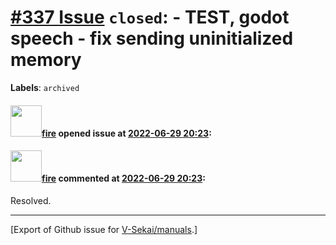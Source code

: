 # [\#337 Issue](https://github.com/V-Sekai/manuals/issues/337) `closed`: - TEST, godot speech - fix sending uninitialized memory
**Labels**: `archived`


#### <img src="https://avatars.githubusercontent.com/u/32321?u=c2e06a3d2b49a467aa907e54aa259516440267cc&v=4" width="50">[fire](https://github.com/fire) opened issue at [2022-06-29 20:23](https://github.com/V-Sekai/manuals/issues/337):



#### <img src="https://avatars.githubusercontent.com/u/32321?u=c2e06a3d2b49a467aa907e54aa259516440267cc&v=4" width="50">[fire](https://github.com/fire) commented at [2022-06-29 20:23](https://github.com/V-Sekai/manuals/issues/337#issuecomment-1170458281):

Resolved.


-------------------------------------------------------------------------------



[Export of Github issue for [V-Sekai/manuals](https://github.com/V-Sekai/manuals).]
